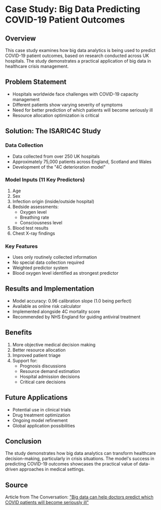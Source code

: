 # Case Study: Big Data Predicting COVID-19 Patient Outcomes

## Overview

This case study examines how big data analytics is being used to predict COVID-19 patient outcomes, based on research conducted across UK hospitals. The study demonstrates a practical application of big data in healthcare crisis management.

## Problem Statement

- Hospitals worldwide face challenges with COVID-19 capacity management
- Different patients show varying severity of symptoms
- Need for better prediction of which patients will become seriously ill
- Resource allocation optimization is critical

## Solution: The ISARIC4C Study

### Data Collection

- Data collected from over 250 UK hospitals
- Approximately 75,000 patients across England, Scotland and Wales
- Development of the "4C deterioration model"

### Model Inputs (11 Key Predictors)

1. Age
2. Sex
3. Infection origin (inside/outside hospital)
4. Bedside assessments:
   - Oxygen level
   - Breathing rate
   - Consciousness level
5. Blood test results
6. Chest X-ray findings

### Key Features

- Uses only routinely collected information
- No special data collection required
- Weighted predictor system
- Blood oxygen level identified as strongest predictor

## Results and Implementation

- Model accuracy: 0.96 calibration slope (1.0 being perfect)
- Available as online risk calculator
- Implemented alongside 4C mortality score
- Recommended by NHS England for guiding antiviral treatment

## Benefits

1. More objective medical decision making
2. Better resource allocation
3. Improved patient triage
4. Support for:
   - Prognosis discussions
   - Resource demand estimation
   - Hospital admission decisions
   - Critical care decisions

## Future Applications

- Potential use in clinical trials
- Drug treatment optimization
- Ongoing model refinement
- Global application possibilities

## Conclusion

The study demonstrates how big data analytics can transform healthcare decision-making, particularly in crisis situations. The model's success in predicting COVID-19 outcomes showcases the practical value of data-driven approaches in medical settings.

## Source

Article from The Conversation: ["Big data can help doctors predict which COVID patients will become seriously ill"](https://theconversation.com/big-data-can-help-doctors-predict-which-covid-patients-will-become-seriously-ill-153168)
